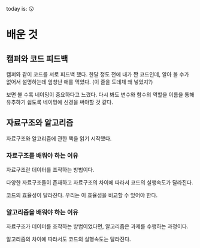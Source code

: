 today is: 😗

# 배운 것

## 캠퍼와 코드 피드백

캠퍼와 같이 코드를 서로 피드백 했다. 한달 정도 전에 내가 짠 코드인데, 알아 볼 수가 없어서 설명하는데 엄청난 애를 먹었다. (이 줄을 도데체 왜 넣었지?)

보면 볼 수록 네이밍이 중요하다고 느꼈다. 다시 봐도 변수와 함수의 역할을 이름을 통해 유추하기 쉽도록 네이밍에 신경을 써야할 것 같다. 

## 자료구조와 알고리즘

자료구조와 알고리즘에 관한 책을 읽기 시작했다. 

### 자료구조를 배워야 하는 이유

자료구조란 데이터를 조작하는 방법이다. 

다양한 자료구조들이 존재하고 자료구조의 차이에 따라서 코드의 실행속도가 달라진다. 

코드의 효율성이 달라진다. 우리는 이 효율성을 비교할 수 있어야 한다. 

### 알고리즘을 배워야 하는 이유

자료구조가 데이터를 조작하는 방법이었다면, 알고리즘은 과제를 수행하는 과정이다. 

알고리즘의 차이에 따라서도 코드의 실행속도는 달라진다.
